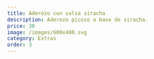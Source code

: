 ```yaml
---
title: Aderezo con salsa siracha
description: Aderezo picoso a base de siracha.
price: 30
image: /images/600x400.svg
category: Extras
order: 3
---
```

